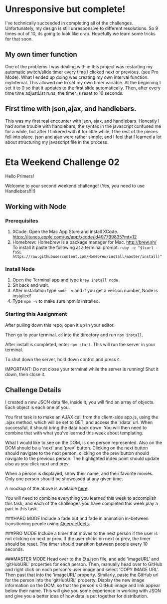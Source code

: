 # Unresponsive but complete!

I've technically succeeded in completing all of the challenges. Unfortunately, my design is still unresponsive to different resolutions. So 9 times out of 10, its going to look like crap. Hopefully we learn some tricks for that soon.

## My own timer function

One of the problems I was dealing with in this project was restarting my automatic switch/slide timer every time I clicked next or previous. (see Pro Mode). What I ended up doing was creating my own interval function: myInterval. This allowed me to set my own timer variable. At the beginning I set it to 0 so that it updates to the first slide automatically. Then, after every time time adjustList runs, the timer is reset to 10 seconds.

## First time with json,ajax, and handlebars.

This was my first real encounter with json, ajax, and handlebars. Honestly I had some trouble with handlebars, the syntax in the javascript confused me for a while, but after I tinkered with it for little while, I the rest of the pieces fell into place. json and ajax were rather simple, and I feel that I learned a lot about structuring my javascript file in the process.

# Eta Weekend Challenge 02

Hello Primers!

Welcome to your second weekend challenge! (Yes, you need to use Handlebars!!!!)

## Working with Node

### Prerequisites
1. XCode: Open the Mac App Store and install XCode. https://itunes.apple.com/us/app/xcode/id497799835?mt=12
2. Homebrew: Homebrew is a package manager for Mac. http://brew.sh/ To install it paste the following at a terminal prompt:
 `ruby -e "$(curl -fsSL https://raw.githubusercontent.com/Homebrew/install/master/install)"`

### Install Node
1. Open the Terminal app and type `brew install node`
2. Sit back and wait.
3. After installation type `node -v` and if you get a version number, Node is installed!
4. Type `npm -v` to make sure npm is installed.

### Starting this Assignment
After pulling down this repo, open it up in your editor.

Then go to your terminal. `cd` into the directory and run `npm install`.

After install is completed, enter `npm start`. This will run the server in your terminal.

To shut down the server, hold down control and press `C`.

IMPORTANT: Do not close your terminal while the server is running! Shut it down, then close it.

## Challenge Details
I created a new JSON data file, inside it, you will find an array of objects. Each object is each one of you. 

You first task is to make an AJAX call from the client-side app.js, using the .ajax method, which will be set to GET, and access the '/data' url. When successful, it should bring the data back down. You will then need to combine that with what you've learned this week about templating. 

What I would like to see on the DOM, is one person represented. Also on the DOM should be a 'next' and 'prev' button. Clicking on the next button should navigate to the next person, clicking on the prev button should navigate to the previous person. The highlighted index point should update also as you click next and prev. 

When a person is displayed, show their name, and their favorite movies. Only one person should be showcased at any given time. 

A mockup of the above is available [here](https://docs.google.com/drawings/d/10ArITqYgI__1yWk_ApPvNTa2pBi0q-2_2rHpEsB3HsE/edit?usp=sharing).

You will need to combine everything you learned this week to accomplish this task, and each of the challenges you have completed this week play a part in this task. 

###HARD MODE
Include a fade out and fade in animation in-between transitioning people using [jQuery effects](http://api.jquery.com/category/effects).

###PRO MODE
Include a timer that moves to the next person if the user is not clicking on next or prev. If the user clicks on next or prev, the timer should be reset. The timer should transition between people every 10 seconds. 

###MASTER MODE
Head over to the Eta.json file, and add 'imageURL' and 'gitHubURL' properties for each person. Then, manually head over to GitHub and right click on each person's user image and select 'COPY IMAGE URL'. Then past that into the 'imageURL' property. Similarly, paste the GitHub url for the person into the 'gitHubURL' property. Display the new image information on the DOM, so that the person's GitHub image and link appear below their name. This will give you some experience in working with JSON and give you a better idea of how data is put together for distribution. 
